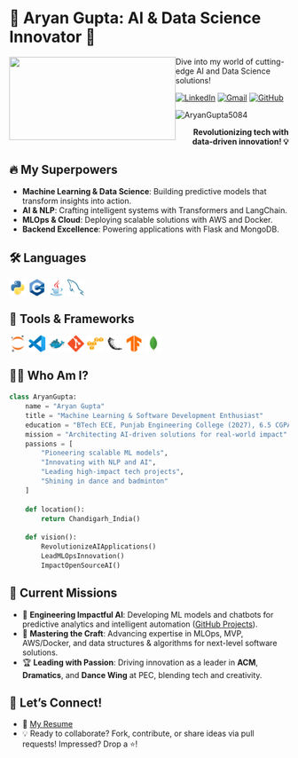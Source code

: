 # 🚀 Aryan Gupta: AI & Data Science Innovator 👋

<img src="https://media1.giphy.com/media/v1.Y2lkPTc5MGI3NjExMWRreDd1cXZza2U5Z2d3Y3IzZjQ5NjRsaWpmcHhnd3UxZ2IzMnpuciZlcD12MV9pbnRlcm5hbF9naWZfYnlfaWQmY3Q9Zw/NTtoU4hkyq8W48re2f/giphy.gif" width="300px" height="150px" align="left">

Dive into my world of cutting-edge AI and Data Science solutions!

[![LinkedIn](https://img.shields.io/badge/-AryanGupta-0A66C2?style=for-the-badge&logo=Linkedin&logoColor=white&link=https://www.linkedin.com/in/aryan-gupta84)](https://www.linkedin.com/in/aryan-gupta84) [![Gmail](https://img.shields.io/badge/-aryankasoudhan84@gmail.com-D14836?style=for-the-badge&logo=Gmail&logoColor=white&link=mailto:aryankasoudhan84@gmail.com)](mailto:aryankasoudhan84@gmail.com) [![GitHub](https://img.shields.io/badge/-AryanGupta5084-181717?style=for-the-badge&logo=GitHub&logoColor=white&link=https://github.com/AryanGupta5084)](https://github.com/AryanGupta5084)

<p align="left"> <img src="https://komarev.com/ghpvc/?username=AryanGupta5084&color=brightgreen&style=for-the-badge" alt="AryanGupta5084" /> </p>
<div style="text-align: right; font-weight: bold;">Revolutionizing tech with data-driven innovation! 💡</div>

## 🔥 My Superpowers

- **Machine Learning & Data Science**: Building predictive models that transform insights into action.
- **AI & NLP**: Crafting intelligent systems with Transformers and LangChain.
- **MLOps & Cloud**: Deploying scalable solutions with AWS and Docker.
- **Backend Excellence**: Powering applications with Flask and MongoDB.

## 🛠 Languages

<div style="display: flex; gap: 5px;">
<img src="https://raw.githubusercontent.com/devicons/devicon/master/icons/python/python-original.svg" width="30" title="Python"/> <img src="https://raw.githubusercontent.com/devicons/devicon/master/icons/cplusplus/cplusplus-original.svg" width="30" title="C++"/> <img src="https://raw.githubusercontent.com/devicons/devicon/master/icons/java/java-original.svg" width="30" title="Java"/> <img src="https://raw.githubusercontent.com/devicons/devicon/master/icons/mysql/mysql-original.svg" width="30" title="SQL"/>
</div>

## 🧰 Tools & Frameworks

<div style="display: flex; gap: 5px;">
<img src="https://raw.githubusercontent.com/devicons/devicon/master/icons/jupyter/jupyter-original.svg" width="30" title="Jupyter"/> <img src="https://raw.githubusercontent.com/devicons/devicon/master/icons/vscode/vscode-original.svg" width="30" title="VS Code"/> <img src="https://raw.githubusercontent.com/devicons/devicon/master/icons/docker/docker-original.svg" width="30" title="Docker"/> <img src="https://raw.githubusercontent.com/devicons/devicon/master/icons/git/git-original.svg" width="30" title="Git"/> <img src="https://raw.githubusercontent.com/devicons/devicon/master/icons/amazonwebservices/amazonwebservices-original.svg" width="30" title="AWS"/> <img src="https://raw.githubusercontent.com/devicons/devicon/master/icons/flask/flask-original.svg" width="30" title="Flask"/> <img src="https://raw.githubusercontent.com/devicons/devicon/master/icons/tensorflow/tensorflow-original.svg" width="30" title="TensorFlow"/> <img src="https://raw.githubusercontent.com/devicons/devicon/master/icons/mongodb/mongodb-original.svg" width="30" title="MongoDB"/>
</div>

## 🙋‍♂️ Who Am I?

```python
class AryanGupta:
    name = "Aryan Gupta"
    title = "Machine Learning & Software Development Enthusiast"
    education = "BTech ECE, Punjab Engineering College (2027), 6.5 CGPA"
    mission = "Architecting AI-driven solutions for real-world impact"
    passions = [
        "Pioneering scalable ML models",
        "Innovating with NLP and AI",
        "Leading high-impact tech projects",
        "Shining in dance and badminton"
    ]

    def location():
        return Chandigarh_India()

    def vision():
        RevolutionizeAIApplications()
        LeadMLOpsInnovation()
        ImpactOpenSourceAI()
```

## 🌟 Current Missions

- 🔬 **Engineering Impactful AI**: Developing ML models and chatbots for predictive analytics and intelligent automation ([GitHub Projects](https://github.com/AryanGupta5084)).
- 🌱 **Mastering the Craft**: Advancing expertise in MLOps, MVP, AWS/Docker, and data structures & algorithms for next-level software solutions.
- 🏆 **Leading with Passion**: Driving innovation as a leader in **ACM**, **Dramatics**, and **Dance Wing** at PEC, blending tech and creativity.

## 🔗 Let’s Connect!

- 📄 [My Resume](https://drive.google.com/file/d/1hSkLdhQgP_fPBIDfjhsVHzBMtH4K0YFb/view?usp=drive_link)
- 💡 Ready to collaborate? Fork, contribute, or share ideas via pull requests! Impressed? Drop a ⭐!
